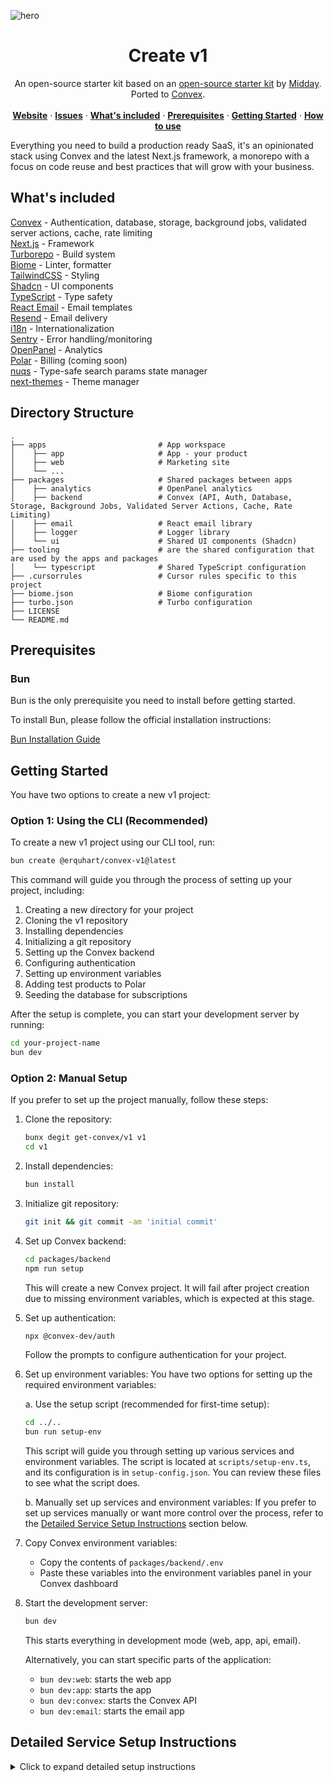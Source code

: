 ![hero](image.png)


<p align="center">
	<h1 align="center"><b>Create v1</b></h1>
<p align="center">
    An open-source starter kit based on an <a href="https://v1.run">open-source starter kit</a> by <a href="https://midday.ai">Midday</a>. Ported to <a href="https://convex.dev">Convex</a>.
    <br />
    <br />
    <a href="https://convex-v1.run"><strong>Website</strong></a> ·
    <a href="https://github.com/get-convex/v1/issues"><strong>Issues</strong></a> ·
    <a href="#whats-included"><strong>What's included</strong></a> ·
    <a href="#prerequisites"><strong>Prerequisites</strong></a> ·
    <a href="#getting-started"><strong>Getting Started</strong></a> ·
    <a href="#how-to-use"><strong>How to use</strong></a>
  </p>
</p>

Everything you need to build a production ready SaaS, it's an opinionated stack
using Convex and the latest Next.js framework, a monorepo with a focus on code
reuse and best practices that will grow with your business.

## What's included

[Convex](https://convex.dev/) - Authentication, database, storage, background jobs, validated server actions, cache, rate limiting<br>
[Next.js](https://nextjs.org/) - Framework<br>
[Turborepo](https://turbo.build) - Build system<br>
[Biome](https://biomejs.dev) - Linter, formatter<br>
[TailwindCSS](https://tailwindcss.com/) - Styling<br>
[Shadcn](https://ui.shadcn.com/) - UI components<br>
[TypeScript](https://www.typescriptlang.org/) - Type safety<br>
[React Email](https://react.email/) - Email templates<br>
[Resend](https://resend.com/) - Email delivery<br>
[i18n](https://next-international.vercel.app/) - Internationalization<br>
[Sentry](https://sentry.io/) - Error handling/monitoring<br>
[OpenPanel](https://openpanel.dev/) - Analytics<br>
[Polar](https://polar.sh) - Billing (coming soon)<br>
[nuqs](https://nuqs.47ng.com/) - Type-safe search params state manager<br>
[next-themes](https://next-themes-example.vercel.app/) - Theme manager<br>

## Directory Structure

```
.
├── apps                         # App workspace
│    ├── app                     # App - your product
│    ├── web                     # Marketing site
│    └── ...
├── packages                     # Shared packages between apps
│    ├── analytics               # OpenPanel analytics
│    ├── backend                 # Convex (API, Auth, Database, Storage, Background Jobs, Validated Server Actions, Cache, Rate Limiting)
│    ├── email                   # React email library
│    ├── logger                  # Logger library
│    └── ui                      # Shared UI components (Shadcn)
├── tooling                      # are the shared configuration that are used by the apps and packages
│    └── typescript              # Shared TypeScript configuration
├── .cursorrules                 # Cursor rules specific to this project
├── biome.json                   # Biome configuration
├── turbo.json                   # Turbo configuration
├── LICENSE
└── README.md
```

## Prerequisites

### Bun

Bun is the only prerequisite you need to install before getting started.

To install Bun, please follow the official installation instructions:

[Bun Installation Guide](https://bun.sh/docs/installation)


## Getting Started

You have two options to create a new v1 project:

### Option 1: Using the CLI (Recommended)

To create a new v1 project using our CLI tool, run:

```bash
bun create @erquhart/convex-v1@latest
```

This command will guide you through the process of setting up your project, including:

1. Creating a new directory for your project
2. Cloning the v1 repository
3. Installing dependencies
4. Initializing a git repository
5. Setting up the Convex backend
6. Configuring authentication
7. Setting up environment variables
8. Adding test products to Polar
9. Seeding the database for subscriptions

After the setup is complete, you can start your development server by running:

```bash
cd your-project-name
bun dev
```

### Option 2: Manual Setup

If you prefer to set up the project manually, follow these steps:

1. Clone the repository:
   ```bash
   bunx degit get-convex/v1 v1
   cd v1
   ```

2. Install dependencies:
   ```bash
   bun install
   ```

3. Initialize git repository:
   ```bash
   git init && git commit -am 'initial commit'
   ```

4. Set up Convex backend:
   ```bash
   cd packages/backend
   npm run setup
   ```
   This will create a new Convex project. It will fail after project creation due to missing environment variables, which is expected at this stage.

5. Set up authentication:
   ```bash
   npx @convex-dev/auth
   ```
   Follow the prompts to configure authentication for your project.

6. Set up environment variables:
   You have two options for setting up the required environment variables:

   a. Use the setup script (recommended for first-time setup):
      ```bash
      cd ../..
      bun run setup-env
      ```
      This script will guide you through setting up various services and environment variables. The script is located at `scripts/setup-env.ts`, and its configuration is in `setup-config.json`. You can review these files to see what the script does.

   b. Manually set up services and environment variables:
      If you prefer to set up services manually or want more control over the process, refer to the [Detailed Service Setup Instructions](#detailed-service-setup-instructions) section below.

7. Copy Convex environment variables:
   - Copy the contents of `packages/backend/.env`
   - Paste these variables into the environment variables panel in your Convex dashboard

8. Start the development server:
   ```bash
   bun dev
   ```
   This starts everything in development mode (web, app, api, email).

   Alternatively, you can start specific parts of the application:
   - `bun dev:web`: starts the web app
   - `bun dev:app`: starts the app
   - `bun dev:convex`: starts the Convex API
   - `bun dev:email`: starts the email app

## Detailed Service Setup Instructions

<details>
<summary>Click to expand detailed setup instructions</summary>

If you choose to manually set up services and environment variables, follow these steps for each service:

### Convex

1. Create a new project at https://dashboard.convex.dev
2. Obtain your Convex URL from the dashboard under 'Settings' > 'URL & Deploy Key'
3. Add the following to `apps/web/.env` and `apps/app/.env`:
   ```
   # The Convex URL from the dashboard. It should look like 'https://example-123.convex.cloud'
   NEXT_PUBLIC_CONVEX_URL=https://foobar-42.convex.cloud
   ```

### OpenPanel

1. Create an account at https://openpanel.dev
2. Create a new project in the OpenPanel dashboard
3. Add the following to `apps/app/.env`:
   ```
   # The secret key from OpenPanel dashboard under 'Settings' > 'Projects'. Starts with 'sec_'
   OPENPANEL_SECRET_KEY=sec_foobarfoobarfoobarfoobar42
   ```
4. Add the following to `apps/web/.env` and `apps/app/.env`:
   ```
   # The client ID from OpenPanel dashboard under 'Settings' > 'Projects'
   NEXT_PUBLIC_OPENPANEL_CLIENT_ID=foo-bar-42-baz-qux-42
   ```

### Sentry

1. Set up a project on https://sentry.io
2. Add the following to `apps/app/.env`:
   ```
   # The DSN from Sentry dashboard under 'Settings' > 'Projects' > [Your Project] > 'Client Keys (DSN)'
   NEXT_PUBLIC_SENTRY_DSN=https://foobarfoobar42@foobar42.ingest.sentry.io/42424242

   # The auth token generated in Sentry dashboard under 'Settings' > 'Auth Tokens'
   SENTRY_AUTH_TOKEN=foobarfoobarfoobarfoobarfoobar42

   # Your Sentry organization slug, found in the URL when in your Sentry dashboard
   SENTRY_ORG=your-org-name

   # The name of your Sentry project
   SENTRY_PROJECT=your-project-name
   ```

### Resend

1. Create an account at https://resend.com
2. Add the following to `packages/backend/.env`:
   ```
   # The API key from Resend dashboard under 'API Keys'. Starts with 're_'
   RESEND_API_KEY=re_foobarfoobarfoobarfoobarfoobar42

   # (Optional) The email address you want to use as the sender for authentication emails
   # Make sure it's verified in your Resend account under 'Domains'
   RESEND_SENDER_EMAIL_AUTH=auth@yourdomain.com
   ```

### Polar

1. Set up an account at https://polar.sh
   _Note: If you're just testing, be sure to switch to Sandbox via the top left dropdown in the dashboard before proceeding._
2. Add the following to `packages/backend/.env`:
   ```
   # Generate this in Polar dashboard under 'Account' > 'Developer settings'
   # Required permissions: 'products:read', 'products:write', 'subscriptions:read'
   POLAR_ACCESS_TOKEN=pat_foobarfoobarfoobarfoobarfoobar42

   # Find this in Polar dashboard under 'Settings'
   POLAR_ORGANIZATION_ID=org_foobarfoobar42

   # Create a webhook in Polar dashboard under 'Settings' > 'Webhooks'
   # The webhook should point to: https://your-convex-deployment.convex.site/events/polar
   POLAR_WEBHOOK_SECRET=whsec_foobarfoobarfoobarfoobarfoobar42
   ```

### Cal.com (Optional)

1. Set up your Cal.com account
2. Add the following to `apps/web/.env`:
   ```
   # Your public Cal.com link, e.g., 'https://cal.com/yourusername'
   NEXT_PUBLIC_CAL_LINK=https://cal.com/your-username
   ```

### Loops (Optional)

1. Set up an account at https://loops.so
2. Add the following to `packages/backend/.env`:
   ```
   # The ID of the Loops form you want to use, found in the Loops dashboard
   LOOPS_FORM_ID=foobarfoobar42
   ```

### Google Authentication

1. Set up Google OAuth 2.0 credentials following the guide at https://support.google.com/cloud/answer/6158849?hl=en
2. Add the following to `packages/backend/.env`:
   ```
   # The client ID from your Google OAuth 2.0 credentials
   AUTH_GOOGLE_ID=424242424242-foobarfoobarfoobarfoobar42.apps.googleusercontent.com

   # The client secret from your Google OAuth 2.0 credentials
   AUTH_GOOGLE_SECRET=GOCSPX-foobarfoobarfoobarfoobar42
   ```
3. Set up the authorized redirect URI in your Google Cloud Console:
   - Use your Convex deployment's HTTP Actions URL with the path '/api/auth/callback/google'
   - Example: 'https://your-convex-deployment.convex.site/api/auth/callback/google'
   - You can find your Convex deployment's HTTP Actions URL in the Convex dashboard under 'Settings' > 'URL & Deploy Key'
4. Add both http://localhost:3000 and http://localhost:3001 to the list of authorized JavaScript origins for local development.

After setting up all the required services and environment variables, proceed to step 7 in the Getting Started section to copy the Convex environment variables to your Convex dashboard.

For more detailed information on each component, refer to their respective documentation linked in the "What's included" section above.
</details>
